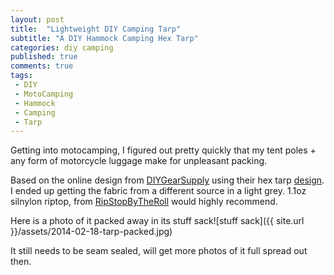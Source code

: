 ```yaml
---
layout: post
title:  "Lightweight DIY Camping Tarp"
subtitle: "A DIY Hammock Camping Hex Tarp"
categories: diy camping
published: true
comments: true
tags:
 - DIY
 - MotoCamping
 - Hammock
 - Camping
 - Tarp
---
```


Getting into motocamping, I figured out pretty quickly that my tent poles + any form of motorcycle luggage make for unpleasant packing.

Based on the online design from [DIYGearSupply][diygearsupply] using their hex tarp [design][hextarp]. I ended up getting the fabric from a different source in a light grey. 1.1oz silnylon riptop, from [RipStopByTheRoll][ripstop] would highly recommend.

Here is a photo of it packed away in its stuff sack![stuff sack]({{ site.url }}/assets/2014-02-18-tarp-packed.jpg)

It still needs to be seam sealed, will get more photos of it full spread out then.

[diygearsupply]: http://diygearsupply.com/
[hextarp]: http://diygearsupply.com/wp-content/uploads/2013/10/DIYGS-Hex-Tarp-lowres.jpg
[ripstop]: http://ripstopbytheroll.com/

